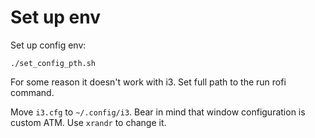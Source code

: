 # Set up env

Set up config env: 
```
./set_config_pth.sh
```
For some reason it doesn't work with i3. 
Set full path to the run rofi command. 

Move `i3.cfg` to `~/.config/i3`. 
Bear in mind that window configuration is custom ATM. 
Use `xrandr` to change it. 


